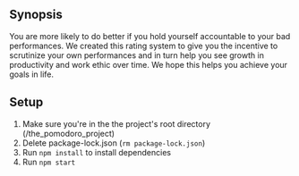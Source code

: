 ## Synopsis
You are more likely to do better if you hold yourself accountable to your bad performances. We created this rating system to give you the incentive to scrutinize your own performances and in turn help you see growth in productivity and work ethic over time. We hope this helps you achieve your goals in life.

## Setup
1. Make sure you're in the the project's root directory (/the_pomodoro_project)
2. Delete package-lock.json (`rm package-lock.json`)
3. Run `npm install` to install dependencies
4. Run `npm start`
